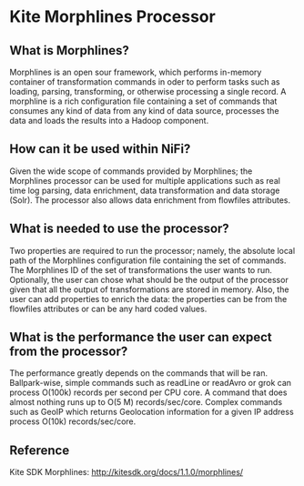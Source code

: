 # Kite Morphlines Processor

## What is Morphlines?

Morphlines is an open sour framework, which performs in-memory container of transformation commands in oder to perform tasks such as loading, parsing, transforming, or otherwise processing a single record.
A morphline is a rich configuration file containing a set of commands that consumes any kind of data from any kind of data source, processes the data and loads the results into a Hadoop component.

## How can it be used within NiFi?

Given the wide scope of commands provided by Morphlines; the Morphlines processor can be used for multiple applications such as real time log parsing, data enrichment, data transformation and data storage (Solr). The processor also allows data enrichment from flowfiles attributes.

## What is needed to use the processor?

Two properties are required to run the processor; namely, the absolute local path of the Morphlines configuration file containing the set of commands. The Morphlines ID of the set of transformations the user wants to run.
Optionally, the user can chose what should be the output of the processor given that all the output of transformations are stored in memory. Also, the user can add properties to enrich the data: the properties can be from the flowfiles attributes or can be any hard coded values.

## What is the performance the user can expect from the processor?

The performance greatly depends on the commands that will be ran. Ballpark-wise, simple commands such as readLine or readAvro or grok can process O(100k) records per second per CPU core. A command that does almost nothing runs up to O(5 M) records/sec/core. Complex commands such as GeoIP which returns Geolocation information for a given IP address process O(10k) records/sec/core.

## Reference

Kite SDK Morphlines: http://kitesdk.org/docs/1.1.0/morphlines/

